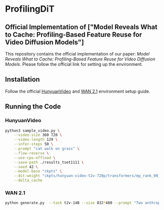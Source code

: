 # ProfilingDiT

## Official Implementation of ["Model Reveals What to Cache: Profiling-Based Feature Reuse for Video Diffusion Models"]

This repository contains the official implementation of our paper: *Model Reveals What to Cache: Profiling-Based Feature Reuse for Video Diffusion Models*. Please follow the official link for setting up the environment.

## Installation

Follow the official [HunyuanVideo](https://github.com/Tencent/HunyuanVideo) and [WAN 2.1](https://github.com/Wan-Video/Wan2.1) environment setup guide.

## Running the Code

### HunyuanVideo

```sh
python3 sample_video.py \
    --video-size 360 720 \
    --video-length 129 \
    --infer-steps 50 \
    --prompt "cat walk on grass" \
    --flow-reverse \
    --use-cpu-offload \
    --save-path ./results_tset1111 \
    --seed 42 \
    --model-base "ckpts" \
    --dit-weight "ckpts/hunyuan-video-t2v-720p/transformers/mp_rank_00_model_states.pt" \
    --delta_cache
```

### WAN 2.1

```sh
python generate.py  --task t2v-14B --size 832*480 --prompt "Two anthropomorphic cats in comfy boxing gear and bright gloves fight intensely on a spotlighted stage." --delta_cache
```

